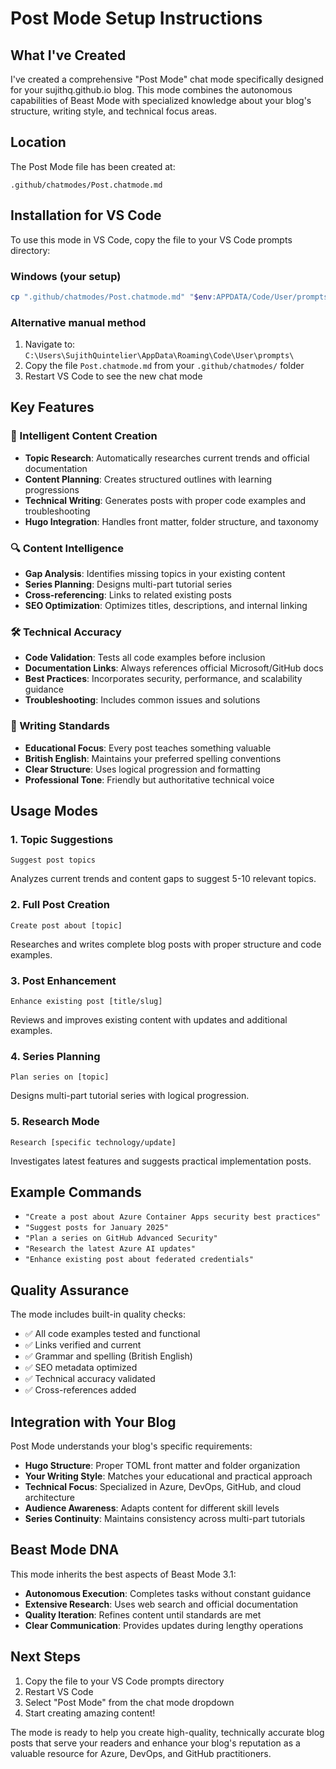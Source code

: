 # Post Mode Setup Instructions

## What I've Created

I've created a comprehensive "Post Mode" chat mode specifically designed for your sujithq.github.io blog. This mode combines the autonomous capabilities of Beast Mode with specialized knowledge about your blog's structure, writing style, and technical focus areas.

## Location

The Post Mode file has been created at:

```text
.github/chatmodes/Post.chatmode.md
```

## Installation for VS Code

To use this mode in VS Code, copy the file to your VS Code prompts directory:

### Windows (your setup)

```bash
cp ".github/chatmodes/Post.chatmode.md" "$env:APPDATA/Code/User/prompts/Post.chatmode.md"
```

### Alternative manual method

1. Navigate to: `C:\Users\SujithQuintelier\AppData\Roaming\Code\User\prompts\`
2. Copy the file `Post.chatmode.md` from your `.github/chatmodes/` folder
3. Restart VS Code to see the new chat mode

## Key Features

### 🎯 Intelligent Content Creation

- **Topic Research**: Automatically researches current trends and official documentation
- **Content Planning**: Creates structured outlines with learning progressions
- **Technical Writing**: Generates posts with proper code examples and troubleshooting
- **Hugo Integration**: Handles front matter, folder structure, and taxonomy

### 🔍 Content Intelligence

- **Gap Analysis**: Identifies missing topics in your existing content
- **Series Planning**: Designs multi-part tutorial series
- **Cross-referencing**: Links to related existing posts
- **SEO Optimization**: Optimizes titles, descriptions, and internal linking

### 🛠️ Technical Accuracy

- **Code Validation**: Tests all code examples before inclusion
- **Documentation Links**: Always references official Microsoft/GitHub docs
- **Best Practices**: Incorporates security, performance, and scalability guidance
- **Troubleshooting**: Includes common issues and solutions

### 📝 Writing Standards

- **Educational Focus**: Every post teaches something valuable
- **British English**: Maintains your preferred spelling conventions
- **Clear Structure**: Uses logical progression and formatting
- **Professional Tone**: Friendly but authoritative technical voice

## Usage Modes

### 1. Topic Suggestions

```text
Suggest post topics
```

Analyzes current trends and content gaps to suggest 5-10 relevant topics.

### 2. Full Post Creation

```text
Create post about [topic]
```

Researches and writes complete blog posts with proper structure and code examples.

### 3. Post Enhancement

```text
Enhance existing post [title/slug]
```

Reviews and improves existing content with updates and additional examples.

### 4. Series Planning

```text
Plan series on [topic]
```

Designs multi-part tutorial series with logical progression.

### 5. Research Mode

```text
Research [specific technology/update]
```

Investigates latest features and suggests practical implementation posts.

## Example Commands

- `"Create a post about Azure Container Apps security best practices"`
- `"Suggest posts for January 2025"`
- `"Plan a series on GitHub Advanced Security"`
- `"Research the latest Azure AI updates"`
- `"Enhance existing post about federated credentials"`

## Quality Assurance

The mode includes built-in quality checks:

- ✅ All code examples tested and functional
- ✅ Links verified and current
- ✅ Grammar and spelling (British English)
- ✅ SEO metadata optimized
- ✅ Technical accuracy validated
- ✅ Cross-references added

## Integration with Your Blog

Post Mode understands your blog's specific requirements:

- **Hugo Structure**: Proper TOML front matter and folder organization
- **Your Writing Style**: Matches your educational and practical approach
- **Technical Focus**: Specialized in Azure, DevOps, GitHub, and cloud architecture
- **Audience Awareness**: Adapts content for different skill levels
- **Series Continuity**: Maintains consistency across multi-part tutorials

## Beast Mode DNA

This mode inherits the best aspects of Beast Mode 3.1:

- **Autonomous Execution**: Completes tasks without constant guidance
- **Extensive Research**: Uses web search and official documentation
- **Quality Iteration**: Refines content until standards are met
- **Clear Communication**: Provides updates during lengthy operations

## Next Steps

1. Copy the file to your VS Code prompts directory
2. Restart VS Code
3. Select "Post Mode" from the chat mode dropdown
4. Start creating amazing content!

The mode is ready to help you create high-quality, technically accurate blog posts that serve your readers and enhance your blog's reputation as a valuable resource for Azure, DevOps, and GitHub practitioners.

